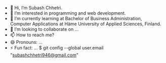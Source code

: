 - 👋 Hi, I’m Subash Chhetri.
- 👀 I’m interested in programming and web development.
- 🌱 I’m currently learning at Bachelor of Business Administration, Computer Applications at Häme University of Applied Sciences, Finland.
- 💞️ I’m looking to collaborate on ...
- 📫 How to reach me? 
- 😄 Pronouns: ...
- ⚡ Fun fact: ...
$ git config --global user.email "subashchhetri946@gmail.com"
<!---
Subashchhetri946/Subashchhetri946 is a ✨ special ✨ repository because its `README.md` (this file) appears on your GitHub profile.
You can click the Preview link to take a look at your changes.
--->
